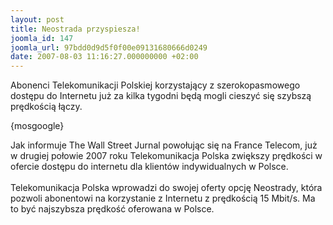 ```yaml
---
layout: post
title: Neostrada przyspiesza!
joomla_id: 147
joomla_url: 97bdd0d9d5f0f00e09131680666d0249
date: 2007-08-03 11:16:27.000000000 +02:00
---
```

Abonenci Telekomunikacji Polskiej korzystający z szerokopasmowego dostępu do Internetu już za kilka tygodni będą mogli cieszyć się szybszą prędkością łączy.<p>{mosgoogle}</p><p>Jak informuje The Wall Street Jurnal powołując się na France Telecom, już w drugiej połowie 2007 roku Telekomunikacja Polska zwiększy prędkości w ofercie dostępu do internetu dla klient&oacute;w indywidual&shy;nych w Polsce.<br /><br />Telekomunikacja Polska wprowadzi do swojej oferty opcję Neostrady, kt&oacute;ra pozwoli abonentowi na korzystanie z Internetu z prędkością 15 Mbit/s. Ma to być najszybsza prędkość oferowana w Polsce.</p>

